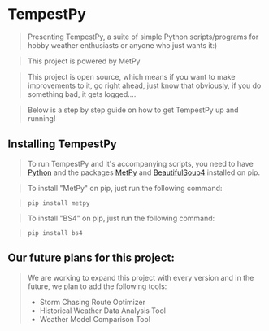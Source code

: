 # TempestPy
> Presenting TempestPy, a suite of simple Python scripts/programs for hobby weather enthusiasts or anyone who just wants it:)

> This project is powered by MetPy

> This project is open source, which means if you want to make improvements to it, go right ahead, just know that obviously, if you do something bad, it gets logged....

> Below is a step by step guide on how to get TempestPy up and running!

## Installing TempestPy
> To run TempestPy and it's accompanying scripts, you need to have [Python](https://python.org) and the packages [MetPy](https://pypi.org/project/MetPy/) and [BeautifulSoup4](https://pypi.org/project/beautifulsoup4) installed on pip.

> To install "MetPy" on pip, just run the following command:

> `pip install metpy`

> To install "BS4" on pip, just run the following command:

> `pip install bs4`

## Our future plans for this project:
> We are working to expand this project with every version and in the future, we plan to add the following tools:
> - Storm Chasing Route Optimizer
> - Historical Weather Data Analysis Tool
> - Weather Model Comparison Tool
